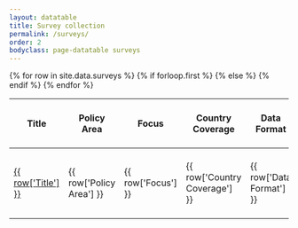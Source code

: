 ```yaml
---
layout: datatable
title: Survey collection
permalink: /surveys/
order: 2
bodyclass: page-datatable surveys
---
```


<table>
  {% for row in site.data.surveys %}
    {% if forloop.first %}
    <thead>
      <tr>
        <th class="title">Title</th>
        <th class="policy-area">Policy Area</th>
        <th class="focus">Focus</th>
        <th class="country-coverage">Country Coverage</th>
        <th class="data-format">Data Format</th>
        <th class="authors">Authors</th>
        <th class="target-population">Target Population</th>
        <th class="sampling-method">Sampling Method</th>
        <th class="time">Time</th>
        <th class="data-collection-interval">Interval of Data Collection</th>
        <th class="individual-level-data">Individual Level Data from Pre-COVID</th>
        <th class="number-of-observations">Number of Observations</th>
        <th class="micro-data-availability">Micro Data Availablity</th>
        <th class="type">Type</th>
        <th class="level-of-observation">Level of Observation</th>
      </tr>
    </thead>
    <tbody>
    {% else %}
      <tr>
        <td>
          <a href="{{ row['Link'] }}">
            {{ row['Title'] }}
          </a>
        </td>
        <td class="policy-area">
          {{ row['Policy Area'] }}
        </td>
        <td class="focus">
          {{ row['Focus'] }}
        </td>
        <td class="country-coverage">
          {{ row['Country Coverage'] }}
        </td>
        <td class="data-format">
          {{ row['Data Format'] }}
        </td>
        <td class="authors">
          {{ row['Authors'] | markdownify }}
        </td>
        <td class="target-population">
          {{ row['Target Population'] }}
        </td>
        <td class="sampling-method">
          {{ row['Sampling Method'] }}
        </td>
        <td class="time">
          {{ row['Time'] }}
        </td>
        <td class="data-collection-interval">
          {{ row['Interval of Data Collection'] }}
        </td>
        <td class="individual-level-data">
          {{ row['Availability of Individual Level Data from Pre-COVID'] }}
        </td>
        <td class="number-of-observations">
          {{ row['Number of Observations'] }}
        </td>
        <td class="micro-data-availability">
          {{ row['Micro Data Availablity'] }}
        </td>
        <td class="type">
          {{ row['Type'] }}
        </td>
        <td class="level-of-observation">
          {{ row['Level of Observation'] }}
        </td>
      </tr>
    {% endif %}
  {% endfor %}
  </tbody>
</table>